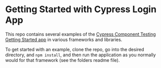 # Getting Started with Cypress Login App

This repo contains several examples of the
[Cypress Component Testing Getting Started app](https://deploy-preview-4186--cypress-docs.netlify.app/guides/getting-started/writing-your-first-component-test)
in various frameworks and libraries.

To get started with an example, clone the repo, go into the desired directory,
and `npm install`, and then run the application as you normally would for that
framework (see the folders readme file).

